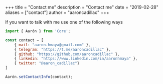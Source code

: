 +++
title = "Contact me"
description = "Contact me"
date = "2019-02-28"
aliases = ["contact"]
author = "aaroncadillac"
+++

If you want to talk with me use one of the following ways

```js {linenos=table,hl_lines=[4],linenostart=1}
import { Aarón } from 'Core';

const contact = [
    { mail: "aaron.hmaya@gmail.com" },
    { telegram: "https://t.me/aaroncadillac" },
    { github: "https://github.com/aaroncadillac" },
    { linkedin: "https://www.linkedin.com/in/aaronhmaya" },
    { twitter: "@aaron_cadillac"}
] 

Aarón.setContactInfo(contact);
```
